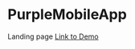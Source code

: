 # PurpleMobileApp
Landing page
[Link to Demo](http://preview.themeforest.net/item/appsworld-app-landing-page-html5-template/full_screen_preview/12614973?_ga=2.17104763.335818563.1544816147-110471759.1544816147)